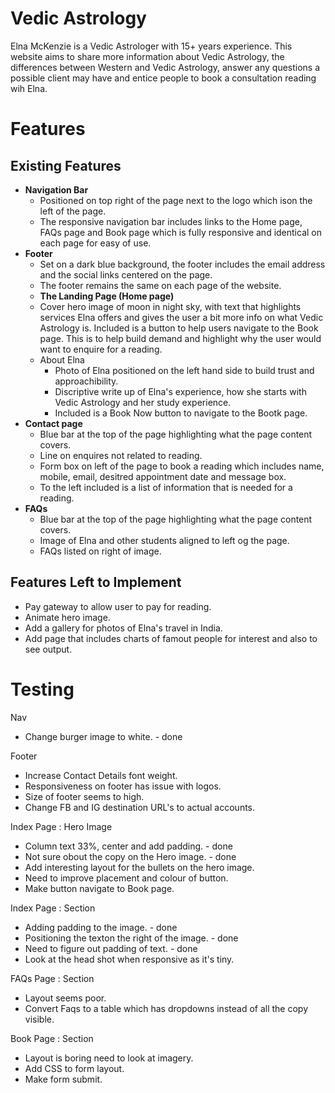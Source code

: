 # Vedic Astrology

Elna McKenzie is a Vedic Astrologer with 15+ years experience. This website aims to share more information about Vedic Astrology, the differences between Western and Vedic Astrology, answer any questions a possible client may have and entice people to book a consultation reading wih Elna.

# Features

## Existing Features

- **Navigation Bar**
  - Positioned on top right of the page next to the logo which ison the left of the page.
  - The responsive navigation bar includes links to the Home page, FAQs page and Book page which is fully responsive and identical on each page for easy of use.
- **Footer**
  - Set on a dark blue background, the footer includes the email address and the social links centered on the page.
  - The footer remains the same on each page of the website.
  - **The Landing Page (Home page)**
  - Cover hero image of moon in night sky, with text that highlights services Elna offers and gives the user a bit more info on what Vedic Astrology is. Included is a button to help users navigate to the Book page. This is to help build demand and highlight why the user would want to enquire for a reading.
  - About Elna
    - Photo of Elna positioned on the left hand side to build trust and approachibility.
    - Discriptive write up of Elna's experience, how she starts with Vedic Astrology and her study experience.
    - Included is a Book Now button to navigate to the Bootk page. 
- **Contact page**
  - Blue bar at the top of the page highlighting what the page content covers.
  - Line on enquires not related to reading.
  - Form box on left of the page to book a reading which includes name, mobile, email, desitred appointment date and message box.
  - To the left included is a list of information that is needed for a reading.
- **FAQs**
  - Blue bar at the top of the page highlighting what the page content covers.
  - Image of Elna and other students aligned to left og the page.
  - FAQs listed on right of image.

## Features Left to Implement

- Pay gateway to allow user to pay for reading.
- Animate hero image. 
- Add a gallery for photos of Elna's travel in India. 
- Add page that includes charts of famout people for interest and also to see output. 

# Testing

Nav
- Change burger image to white. - done
  
Footer
- Increase Contact Details font weight. 
- Responsiveness on footer has issue with logos. 
- Size of footer seems to high.
- Change FB and IG destination URL's to actual accounts. 

Index Page : Hero Image
- Column text 33%, center and add padding. - done
- Not sure obout the copy on the Hero image. - done
- Add interesting layout for the bullets on the hero image.  
- Need to improve placement and colour of button. 
- Make button navigate to Book page. 

Index Page : Section
- Adding padding to the image. - done
- Positioning the texton the right of the image. - done
- Need to figure out padding of text. - done
- Look at the head shot when responsive as it's tiny. 

FAQs Page : Section
- Layout seems poor. 
- Convert Faqs to a table which has dropdowns instead of all the copy visible. 

Book Page : Section
- Layout is boring need to look at imagery. 
- Add CSS to form layout. 
- Make form submit. 